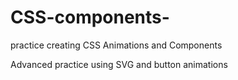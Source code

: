 # CSS-components-
practice creating CSS Animations and Components

Advanced practice using SVG and button animations
